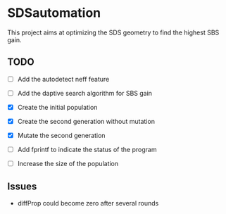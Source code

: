 # SDSautomation
This project aims at optimizing the SDS geometry to find the highest SBS gain.

## TODO
- [ ] Add the autodetect neff feature
- [ ] Add the daptive search algorithm for SBS gain
- [X] Create the initial population
- [X] Create the second generation without mutation
- [x] Mutate the second generation
- [ ] Add fprintf to indicate the status of the program
- [ ] Increase the size of the population


## Issues
* diffProp could become zero after several rounds
